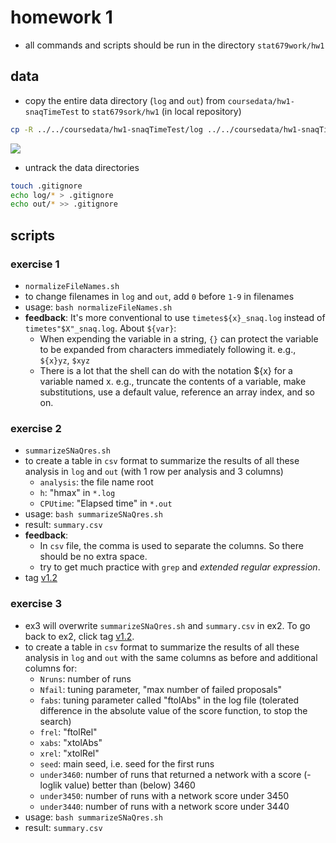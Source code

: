 # homework 1
- all commands and scripts should be run in the directory `stat679work/hw1`

## data
- copy the entire data directory (`log` and `out`) from `coursedata/hw1-snaqTimeTest` to `stat679sork/hw1` (in local repository)
```bash
cp -R ../../coursedata/hw1-snaqTimeTest/log ../../coursedata/hw1-snaqTimeTest/out .
```
![](http://p1.bqimg.com/567571/abb6c465b35f8415.png)

- untrack the data directories
```bash
touch .gitignore
echo log/* > .gitignore
echo out/* >> .gitignore
```


## scripts
### exercise 1
- `normalizeFileNames.sh`
- to change filenames in `log` and `out`, add `0` before `1-9` in filenames
- usage: `bash normalizeFileNames.sh`
- **feedback**: It's more conventional to use `timetes${x}_snaq.log` instead of `timetes"$X"_snaq.log`. About `${var}`:
  - When expending the variable in a string, `{}` can protect the variable to be expanded from characters immediately following it. e.g.,  `${x}yz`, `$xyz`
  - There is a lot that the shell can do with the notation ${x} for a variable named x. e.g., truncate the contents of a variable, make substitutions, use a default value, reference an array index, and so on.

### exercise 2
- `summarizeSNaQres.sh`
- to create a table in `csv` format to summarize the results of all these analysis in `log` and `out` (with 1 row per analysis and 3 columns)
  - `analysis`: the file name root
  - `h`: "hmax" in `*.log`
  - `CPUtime`: "Elapsed time" in `*.out`
- usage: `bash summarizeSNaQres.sh`
- result: `summary.csv`
- **feedback**:
  - In `csv` file, the comma is used to separate the columns. So there should be no extra space.
  - try to get much practice with `grep` and *extended regular expression*.
- tag [v1.2](https://github.com/xuchun725/stat679work/releases/tag/v1.2)

### exercise 3
- ex3 will overwrite `summarizeSNaQres.sh` and `summary.csv` in ex2. To go back to ex2, click tag [v1.2](https://github.com/xuchun725/stat679work/releases/tag/v1.2).
- to create a table in `csv` format to summarize the results of all these analysis in `log` and `out` with the same columns as before and additional columns for:
  - `Nruns`: number of runs
  - `Nfail`: tuning parameter, "max number of failed proposals"
  - `fabs`: tuning parameter called "ftolAbs" in the log file (tolerated difference in the absolute value of the score function, to stop the search)
  - `frel`: "ftolRel"
  - `xabs`: "xtolAbs"
  - `xrel`: "xtolRel"
  - `seed`: main seed, i.e. seed for the first runs
  - `under3460`: number of runs that returned a network with a score (-loglik value) better than (below) 3460
  - `under3450`: number of runs with a network score under 3450
  - `under3440`: number of runs with a network score under 3440
- usage: `bash summarizeSNaQres.sh`
- result: `summary.csv`  
